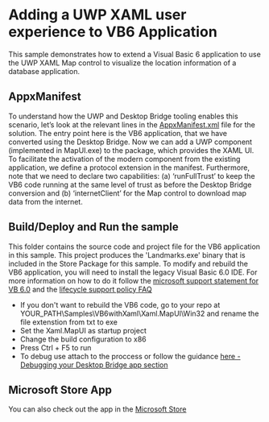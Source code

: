 # Adding a UWP XAML user experience to VB6 Application

This sample demonstrates how to extend a Visual Basic 6 application to use the UWP XAML Map control to visualize the location information of a database application.

AppxManifest
------------

To understand how the UWP and Desktop Bridge tooling enables this scenario, let’s look at the relevant lines in the [AppxManifest.xml](https://github.com/Microsoft/DesktopBridgeToUWP-Samples/blob/master/Samples/VB6withXaml/Xaml.MapUI/Package.appxmanifest) file for the solution. The entry point here is the VB6 application, that we have converted using the Desktop Bridge. Now we can add a UWP component (implemented in MapUI.exe) to the package, which provides the XAML UI. To facilitate the activation of the modern component from the existing application, we define a protocol extension in the manifest. Furthermore, note that we need to declare two capabilities: (a) ‘runFullTrust’ to keep the VB6 code running at the same level of trust as before the Desktop Bridge conversion and (b) ‘internetClient’ for the Map control to download map data from the internet.

Build/Deploy and Run the sample
-------------------------------

This folder contains the source code and project file for the VB6 application in this sample.
This project produces the 'Landmarks.exe' binary that is included in the Store Package for this sample.
To modify and rebuild the VB6 application, you will need to install the legacy Visual Basic 6.0 IDE. For more information on how to do it follow the [microsoft support statement for VB 6.0](https://msdn.microsoft.com/en-us/vstudio/ms788708.aspx) and the [lifecycle support policy FAQ](https://support.microsoft.com/en-us/help/17959/lifecycle-support-policy-faq-microsoft-developer-tools)

 - If you don't want to rebuild the VB6 code, go to your repo at YOUR_PATH\Samples\VB6withXaml\Xaml.MapUI\Win32 and rename the file extenstion from txt to exe
 - Set the Xaml.MapUI as startup project
 - Change the build configuration to x86
 - Press Ctrl + F5 to run
 - To debug use attach to the proccess or follow the guidance [here - Debugging your Desktop Bridge app section](https://msdn.microsoft.com/en-us/windows/uwp/porting/desktop-to-uwp-packaging-dot-net)

Microsoft Store App
-----------------
 You can also check out the app in the [Microsoft Store](https://www.microsoft.com/store/apps/9n191ncxf2f6)

  

